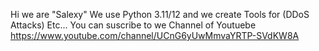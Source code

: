 Hi we are "Salexy"
We use Python 3.11/12 and we create Tools for (DDoS Attacks) Etc...
You can suscribe to we Channel of Youtuebe https://www.youtube.com/channel/UCnG6yUwMmvaYRTP-SVdKW8A

